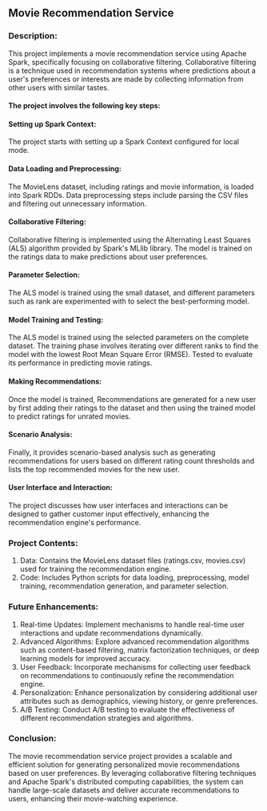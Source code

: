 ## Movie Recommendation Service

### Description:
This project implements a movie recommendation service using Apache Spark, specifically focusing on collaborative filtering. Collaborative filtering is a technique used in recommendation systems where predictions about a user's preferences or interests are made by collecting information from other users with similar tastes.

#### The project involves the following key steps:
#### Setting up Spark Context:
The project starts with setting up a Spark Context configured for local mode.
#### Data Loading and Preprocessing: 
The MovieLens dataset, including ratings and movie information, is loaded into Spark RDDs. Data preprocessing steps include parsing the CSV files and filtering out unnecessary information.
#### Collaborative Filtering: 
Collaborative filtering is implemented using the Alternating Least Squares (ALS) algorithm provided by Spark's MLlib library. The model is trained on the ratings data to make predictions about user preferences.
#### Parameter Selection: 
The ALS model is trained using the small dataset, and different parameters such as rank are experimented with to select the best-performing model.
#### Model Training and Testing: 
The ALS model is trained using the selected parameters on the complete dataset. The training phase involves iterating over different ranks to find the model with the lowest Root Mean Square Error (RMSE). Tested to evaluate its performance in predicting movie ratings.
#### Making Recommendations:
Once the model is trained, Recommendations are generated for a new user by first adding their ratings to the dataset and then using the trained model to predict ratings for unrated movies.
#### Scenario Analysis: 
Finally, it provides scenario-based analysis such as generating recommendations for users based on different rating count thresholds and lists the top recommended movies for the new user.
#### User Interface and Interaction:
The project discusses how user interfaces and interactions can be designed to gather customer input effectively, enhancing the recommendation engine's performance.

### Project Contents:

1. Data: Contains the MovieLens dataset files (ratings.csv, movies.csv) used for training the recommendation engine.
2. Code: Includes Python scripts for data loading, preprocessing, model training, recommendation generation, and parameter selection.

### Future Enhancements:

1. Real-time Updates: Implement mechanisms to handle real-time user interactions and update recommendations dynamically.
2. Advanced Algorithms: Explore advanced recommendation algorithms such as content-based filtering, matrix factorization techniques, or deep learning models for improved accuracy.
3. User Feedback: Incorporate mechanisms for collecting user feedback on recommendations to continuously refine the recommendation engine.
4. Personalization: Enhance personalization by considering additional user attributes such as demographics, viewing history, or genre preferences.
5. A/B Testing: Conduct A/B testing to evaluate the effectiveness of different recommendation strategies and algorithms.

### Conclusion:

The movie recommendation service project provides a scalable and efficient solution for generating personalized movie recommendations based on user preferences. By leveraging collaborative filtering techniques and Apache Spark's distributed computing capabilities, the system can handle large-scale datasets and deliver accurate recommendations to users, enhancing their movie-watching experience.
